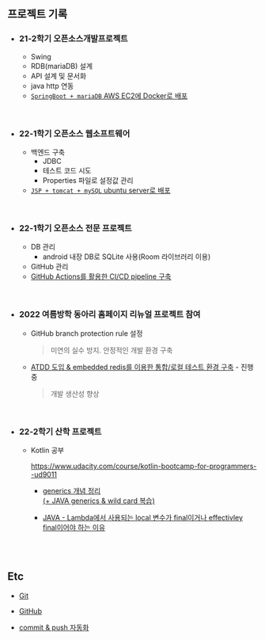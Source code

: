 ## 프로젝트 기록

* ### 21-2학기 오픈소스개발프로젝트
  * Swing
  * RDB(mariaDB) 설계
  * API 설계 및 문서화
  * java http 연동
  * [`SpringBoot + mariaDB` AWS EC2에 Docker로  배포](./project-record/oss-dev-project.md)

<br>

* ### 22-1학기 오픈소스 웹소프트웨어
  - 백엔드 구축
    - JDBC
    - 테스트 코드 시도
    - Properties 파일로 설정값 관리
  - [`JSP + tomcat + mySQL` ubuntu server로 배포](./project-record/web-oss.md)

<br>

* ### 22-1학기 오픈소스 전문 프로젝트
  - DB 관리
    - android 내장 DB로 SQLite 사용(Room 라이브러리 이용)
  - GitHub 관리
  - [GitHub Actions를 활용한 CI/CD pipeline 구축](./project-record/oss-android.md)

<br>

- ### 2022 여름방학 동아리 홈페이지 리뉴얼 프로젝트 참여

  - GitHub branch protection rule 설정

    > 미연의 실수 방지. 안정적인 개발 환경 구축

  - [ATDD 도입 & embedded redis를 이용한 통합/로컬 테스트 환경 구축](./project-record/sammaru-server/2022-10-13.md) - 진행 중

    > 개발 생산성 향상



<br>

- ### 22-2학기 산학 프로젝트

  - Kotlin 공부
  
    https://www.udacity.com/course/kotlin-bootcamp-for-programmers--ud9011

    - [generics 개념 정리 <br> (+ JAVA generics & wild card 복습)](./Kotlin/generic-and-wildcard.md)

    - [JAVA - Lambda에서 사용되는 local 변수가 final이거나 effectivley final이어야 하는 이유](./JAVA/local-variable-in-lambda.md)


<br><br>

## Etc

* [Git](./Git)

* [GitHub](./GitHub)

* [commit & push 자동화](./auto-commit)

<br>
